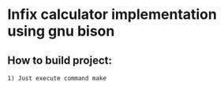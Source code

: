 # Infix calculator implementation using gnu bison

## How to build project:
	1) Just execute command make

